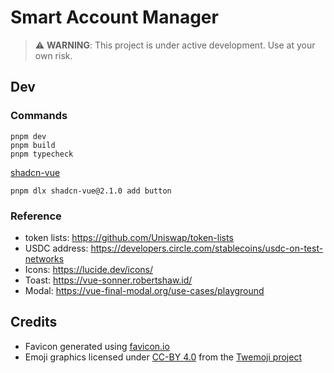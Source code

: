 # Smart Account Manager

> ⚠️ **WARNING**: This project is under active development. Use at your own risk.

## Dev

### Commands

```
pnpm dev
pnpm build
pnpm typecheck
```


[shadcn-vue](https://shadcn-vue.com/docs/components/button.html)


```
pnpm dlx shadcn-vue@2.1.0 add button
```

### Reference

- token lists: https://github.com/Uniswap/token-lists
- USDC address: https://developers.circle.com/stablecoins/usdc-on-test-networks
- Icons: https://lucide.dev/icons/
- Toast: https://vue-sonner.robertshaw.id/
- Modal: https://vue-final-modal.org/use-cases/playground

## Credits

- Favicon generated using [favicon.io](https://favicon.io/emoji-favicons/diamond-with-a-dot/)
- Emoji graphics licensed under [CC-BY 4.0](https://creativecommons.org/licenses/by/4.0/) from the [Twemoji project](https://github.com/twitter/twemoji)
